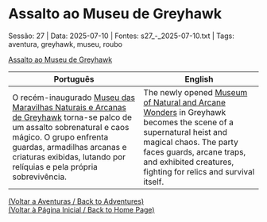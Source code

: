 
# Assalto ao Museu de Greyhawk

Sessão: 27 | Data: 2025-07-10 | Fontes: s27_-_2025-07-10.txt | Tags: aventura, greyhawk, museu, roubo

[Assalto ao Museu de Greyhawk](assalto_ao_museu_de_greyhawk.png)

| Português | English |
|-----------|---------|
| O recém-inaugurado [Museu das Maravilhas Naturais e Arcanas de Greyhawk](museu_das_maravilhas_naturais_e_arcanas_de_greyhawk.md) torna-se palco de um assalto sobrenatural e caos mágico. O grupo enfrenta guardas, armadilhas arcanas e criaturas exibidas, lutando por relíquias e pela própria sobrevivência. | The newly opened [Museum of Natural and Arcane Wonders](museu_das_maravilhas_naturais_e_arcanas_de_greyhawk.md) in Greyhawk becomes the scene of a supernatural heist and magical chaos. The party faces guards, arcane traps, and exhibited creatures, fighting for relics and survival itself. |

[(Voltar a Aventuras / Back to Adventures)](aventuras.md)  
[(Voltar à Página Inicial / Back to Home Page)](index.md)

